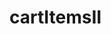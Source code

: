 # cartItemsII
<!DOCTYPE html>
<html lang="en">
<head>
    <meta charset="UTF-8">
    <script>
        let Items=[
            {

                barcode:"0001",
                name:"apple",
                unit:"ge",
                price:4.00
            },
            {
                barcode:"0002",
                name:'pear',
                unit:"ge",
                price:5.00
            },
            {
                barcode:"0001",
                name:'apple',
                unit:"ge",
                price:4.00
            }
        ];
        function computeCount(cartItems) {
            let countedItems=[];
            for(let i=0;i<cartItems.length;i++){
                let existItem=countedItems.find(function (item) {
                    return item.barcode===cartItems[i].barcode;
                });
                if(existItem){
                    existItem.count++;
                }else{
                    countedItems.push(Object.assign({},cartItems[i],{count:1}));
                }
            }
            return countedItems;
        }
        function calculateSubtotal(cartItems) {
            let subtotalResult=[];
            for(let i=0;i<cartItems.length;i++) {
                let subtotal = cartItems[i].price * cartItems[i].count;
                subtotalResult.push(Object.assign({},cartItems[i],{subtotal:subtotal}));
            }
            return subtotalResult;
        }
        function calculateTotal(cartItems) {
            let totalResult=0;
            for(let i=0;i<cartItems.length;i++) {
                totalResult+=cartItems[i].subtotal;
            }
            return totalResult;
        }
        function print(cartItems,total){
            for(let i=0;i<cartItems.length;i++){
                console.log("商品:"+cartItems[i].name+", 价格:"+cartItems[i].price+", 数量:"+cartItems[i].count);
            }
          /*  console.log(""+Items[0].name+","+Items[0].price+","+Items[0].count);
            console.log(""+Items[1].name+","+Items[1].price+","+Items[1].count);*/
            console.log("总计: "+total);
        }
        function printReceipts(cartItems){
            let count=computeCount(cartItems);
            let subtotal=calculateSubtotal(count);
            let total=calculateTotal(subtotal);
            print(count,total);
        }
        printReceipts(Items);
    </script>
    <title>my first code</title>
</head>
<body>

</body>
</html>
